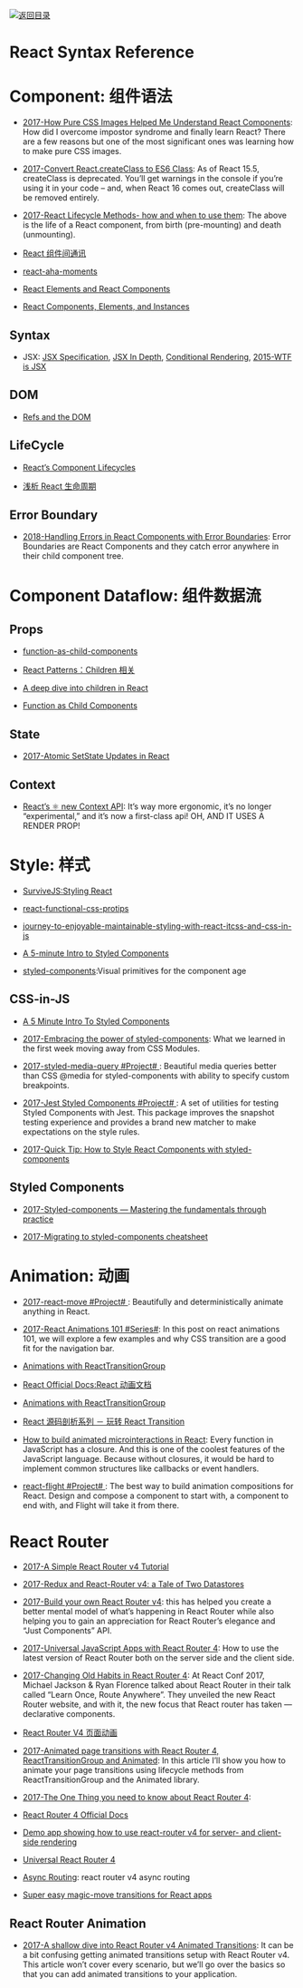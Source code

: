 [![返回目录](https://parg.co/UGo)](https://github.com/wxyyxc1992/Awesome-Reference)

# React Syntax Reference

# Component: 组件语法

* [2017-How Pure CSS Images Helped Me Understand React Components](https://parg.co/bL6): How did I overcome impostor syndrome and finally learn React? There are a few reasons but one of the most significant ones was learning how to make pure CSS images.

* [2017-Convert React.createClass to ES6 Class](https://daveceddia.com/convert-createclass-to-es6-class/): As of React 15.5, createClass is deprecated. You’ll get warnings in the console if you’re using it in your code – and, when React 16 comes out, createClass will be removed entirely.

* [2017-React Lifecycle Methods- how and when to use them](https://parg.co/bCT): The above is the life of a React component, from birth (pre-mounting) and death (unmounting).

* [React 组件间通讯](http://www.tuicool.com/articles/6fayIbq)

- [react-aha-moments](https://tylermcginnis.com/react-aha-moments/)

- [React Elements and React Components](https://medium.freecodecamp.com/react-elements-vs-react-components-fdc776705880#.nlfh4ingc)

- [React Components, Elements, and Instances](https://facebook.github.io/react/blog/2015/12/18/react-components-elements-and-instances.html)

## Syntax

* JSX: [JSX Specification](https://facebook.github.io/jsx/), [JSX In Depth](https://facebook.github.io/react/docs/jsx-in-depth.html), [Conditional Rendering](http://reactpatterns.com/#conditional-rendering), [2015-WTF is JSX](https://jasonformat.com/wtf-is-jsx/)

## DOM

* [Refs and the DOM](https://facebook.github.io/react/docs/refs-and-the-dom.html)

## LifeCycle

* [React’s Component Lifecycles](https://medium.com/mofed/reacts-component-lifecycles-adf0ebc89d23#.79hd0xcxd)

* [浅析 React 生命周期](http://www.tuicool.com/articles/ANNVveE)

## Error Boundary

* [2018-Handling Errors in React Components with Error Boundaries](https://dev.to/sarah_chima/error-boundaries-in-react-3eib): Error Boundaries are React Components and they catch error anywhere in their child component tree.

# Component Dataflow: 组件数据流

## Props

* [function-as-child-components](https://medium.com/@iammerrick/function-as-child-components-5f3920a9ace9#.4dpp6haq9)

- [React Patterns：Children 相关](http://reactpatterns.com/#stateless-function)

* [A deep dive into children in React](https://mxstbr.blog/2017/02/react-children-deepdive/)

* [Function as Child Components](http://merrickchristensen.com/articles/function-as-child-components.html)

## State

* [2017-Atomic SetState Updates in React](https://alligator.io/react/getting-atomic-updates-with-setstate)

## Context

* [React’s ⚛️ new Context API](https://parg.co/UXl): It’s way more ergonomic, it’s no longer “experimental,” and it’s now a first-class api! OH, AND IT USES A RENDER PROP!

# Style: 样式

* [SurviveJS:Styling React](http://survivejs.com/react/advanced-techniques/styling-react/)

- [react-functional-css-protips](https://github.com/chibicode/react-functional-css-protips)

- [journey-to-enjoyable-maintainable-styling-with-react-itcss-and-css-in-js](https://medium.com/maintainable-react-apps/journey-to-enjoyable-maintainable-styling-with-react-itcss-and-css-in-js-632cfa9c70d6#.msehhtt3j)

- [A 5-minute Intro to Styled Components](https://medium.freecodecamp.com/a-5-minute-intro-to-styled-components-41f40eb7cd55#.pmezoo9qf)

* [styled-components](https://github.com/styled-components/styled-components):Visual primitives for the component age

## CSS-in-JS

* [A 5 Minute Intro To Styled Components](https://medium.freecodecamp.com/a-5-minute-intro-to-styled-components-41f40eb7cd55)

* [2017-Embracing the power of styled-components](https://parg.co/bID): What we learned in the first week moving away from CSS Modules.

* [2017-styled-media-query #Project# ](https://github.com/morajabi/styled-media-query): Beautiful media queries better than CSS @media for styled-components with ability to specify custom breakpoints.

* [2017-Jest Styled Components #Project# ](https://parg.co/b1D): A set of utilities for testing Styled Components with Jest. This package improves the snapshot testing experience and provides a brand new matcher to make expectations on the style rules.

* [2017-Quick Tip: How to Style React Components with styled-components](https://www.sitepoint.com/style-react-components-styled-components/)

## Styled Components

* [2017-Styled-components — Mastering the fundamentals through practice](https://parg.co/Ucr)

* [2017-Migrating to styled-components cheatsheet](http://jsramblings.com/2017/10/29/migrating-to-styled-components-cheatsheet.html)

# Animation: 动画

* [2017-react-move #Project# ](https://github.com/tannerlinsley/react-move): Beautifully and deterministically animate anything in React.

* [2017-React Animations 101 #Series#](https://parg.co/bMF): In this post on react animations 101, we will explore a few examples and why CSS transition are a good fit for the navigation bar.

* [Animations with ReactTransitionGroup](https://medium.com/@cheapsteak/animations-with-reacttransitiongroup-4972ad7da286#.no6xhxooq)

* [React Official Docs:React 动画文档](https://facebook.github.io/react/docs/animation.html)

* [Animations with ReactTransitionGroup](https://medium.com/@cheapsteak/animations-with-reacttransitiongroup-4972ad7da286#.d1082uczx)

* [React 源码剖析系列 － 玩转 React Transition](https://segmentfault.com/a/1190000004150178)

* [How to build animated microinteractions in React](https://medium.freecodecamp.com/how-to-build-animated-microinteractions-in-react-aab1cb9fe7c8#.4jnphlp3r): Every function in JavaScript has a closure. And this is one of the coolest features of the JavaScript language. Because without closures, it would be hard to implement common structures like callbacks or event handlers.

* [react-flight #Project# ](https://github.com/jondot/react-flight): The best way to build animation compositions for React. Design and compose a component to start with, a component to end with, and Flight will take it from there.

# React Router

* [2017-A Simple React Router v4 Tutorial](https://medium.com/@pshrmn/a-simple-react-router-v4-tutorial-7f23ff27adf)

* [2017-Redux and React-Router v4: a Tale of Two Datastores](https://hackernoon.com/redux-and-react-router-v4-a-tale-of-two-datastores-8dd91f47d14e)

* [2017-Build your own React Router v4](http://6me.us/jfUwEw): this has helped you create a better mental model of what’s happening in React Router while also helping you to gain an appreciation for React Router’s elegance and “Just Components” API.

- [2017-Universal JavaScript Apps with React Router 4](https://ebaytech.berlin/universal-web-apps-with-react-router-4-15002bb30ccb): How to use the latest version of React Router both on the server side and the client side.

- [2017-Changing Old Habits in React Router 4](https://parg.co/bVv): At React Conf 2017, Michael Jackson & Ryan Florence talked about React Router in their talk called “Learn Once, Route Anywhere”. They unveiled the new React Router website, and with it, the new focus that React router has taken — declarative components.

- [React Router V4 页面动画](https://github.com/tkh44/data-driven-motion/blob/master/demo/src/App.js#L187-L191)

- [2017-Animated page transitions with React Router 4, ReactTransitionGroup and Animated](https://parg.co/bel): In this article I’ll show you how to animate your page transitions using lifecycle methods from ReactTransitionGroup and the Animated library.

- [2017-The One Thing you need to know about React Router 4](https://parg.co/bIf):

- [React Router 4 Official Docs]()

- [Demo app showing how to use react-router v4 for server- and client-side rendering](https://github.com/technology-ebay-de/universal-react-router4)

- [Universal React Router 4](https://gist.github.com/ryanflorence/efbe562332d4f1cc9331202669763741)

- [Async Routing](https://github.com/zackify/react-router-async-routing): react router v4 async routing

- [Super easy magic-move transitions for React apps](https://github.com/berzniz/react-overdrive)

## React Router Animation

* [2017-A shallow dive into React Router v4 Animated Transitions](https://parg.co/b1I): It can be a bit confusing getting animated transitions setup with React Router v4. This article won’t cover every scenario, but we’ll go over the basics so that you can add animated transitions to your application.
